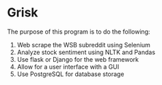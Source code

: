 # Grisk

The purpose of this program is to do the following:

1. Web scrape the WSB subreddit using Selenium
2. Analyze stock sentiment using NLTK and Pandas
3. Use flask or Django for the web framework
4. Allow for a user interface with a GUI
5. Use PostgreSQL for database storage